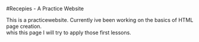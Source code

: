 #Recepies - A Practice Website

This is a practicewebsite. Currently ive been working on the basics of HTML page creation.  
whis this page I will try to apply those first lessons.  